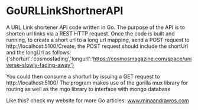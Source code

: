 # GoURLLinkShortnerAPI
A URL Link shortener API code written in Go. The purpose of the API is to shorten url links via a REST HTTP request. 
Once the code is built and running, to create a short url to a long url mapping, send a POST request to http://localhost:5100/Create, the POST request should include the shortUrl and the longUrl as follows:
{'shorturl':'cosmosfading','longurl':'https://cosmosmagazine.com/space/universe-slowly-fading-away'}

You could then consume a shorturl by issuing a GET request to http://localhost:5100/<the short url>
The program makes use of the gorilla mux library for routing as well as the mgo library to interface with mongo database

Like this? check my website for more Go articles: www.minaandrawos.com
